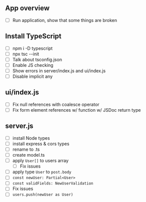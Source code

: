 ## App overview
- [ ] Run application, show that some things are broken
## Install TypeScript
- [ ] npm i -D typescript
- [ ] npx tsc --init
- [ ] Talk about tsconfig.json
- [ ] Enable JS checking
- [ ] Show errors in server/index.js and ui/index.js
- [ ] Disable implicit any
## ui/index.js
- [ ] Fix null references with coalesce operator
- [ ] Fix form element references w/ function w/ JSDoc return type
## server.js
- [ ] install Node types
- [ ] install express & cors types
- [ ] rename to .ts
- [ ] create model.ts
- [ ] apply `User[]` to users array
  - [ ] Fix issues
- [ ] apply type `User` to `post.body`
- [ ] `const newUser: Partial<User>`
- [ ] `const validFields: NewUserValidation`
- [ ] Fix issues
- [ ] `users.push(newUser as User)`
